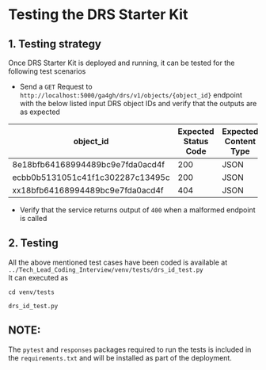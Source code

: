 # Testing the DRS Starter Kit
  
## 1. Testing strategy  
Once DRS Starter Kit is deployed and running, it can be tested for the following test scenarios  
- Send a `GET` Request to `http://localhost:5000/ga4gh/drs/v1/objects/{object_id}` endpoint with the below listed input DRS object IDs and verify that the outputs are as expected

|object_id | Expected Status Code | Expected Content Type |
| -------- | -------------------- | --------------------- |
|8e18bfb64168994489bc9e7fda0acd4f  | 200 | JSON |
|ecbb0b5131051c41f1c302287c13495c  | 200 | JSON |
|xx18bfb64168994489bc9e7fda0acd4f  | 404 | JSON |  
- Verify that the service returns output of `400` when a malformed endpoint is called  

## 2. Testing  
All the above mentioned test cases have been coded is available at `../Tech_Lead_Coding_Interview/venv/tests/drs_id_test.py`  
It can executed as  
```
cd venv/tests
```  
```
drs_id_test.py
```  
## NOTE: 
The `pytest` and `responses` packages required to run the tests is included in the `requirements.txt` and will be installed as part of the deployment. 
